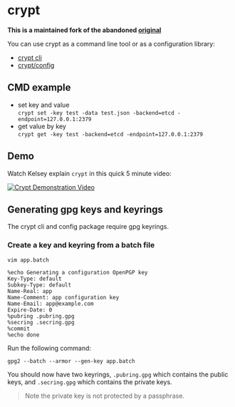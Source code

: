 # crypt

**This is a maintained fork of the abandoned [original](https://github.com/DoNewsCode/crypt)**

You can use crypt as a command line tool or as a configuration library:

* [crypt cli](bin/crypt)
* [crypt/config](config)

## CMD example
- set key and value <br>
```crypt set -key test -data test.json -backend=etcd -endpoint=127.0.0.1:2379```
- get value by key <br>
```crypt get -key test -backend=etcd -endpoint=127.0.0.1:2379```

## Demo

Watch Kelsey explain `crypt` in this quick 5 minute video:

[![Crypt Demonstration Video](https://img.youtube.com/vi/zYpqqfuGwW8/0.jpg)](https://www.youtube.com/watch?v=zYpqqfuGwW8)

## Generating gpg keys and keyrings

The crypt cli and config package require gpg keyrings. 

### Create a key and keyring from a batch file

```
vim app.batch
```

```
%echo Generating a configuration OpenPGP key
Key-Type: default
Subkey-Type: default
Name-Real: app
Name-Comment: app configuration key
Name-Email: app@example.com
Expire-Date: 0
%pubring .pubring.gpg
%secring .secring.gpg
%commit
%echo done
```

Run the following command:

```
gpg2 --batch --armor --gen-key app.batch
```

You should now have two keyrings, `.pubring.gpg` which contains the public keys, and `.secring.gpg` which contains the private keys.

> Note the private key is not protected by a passphrase.
